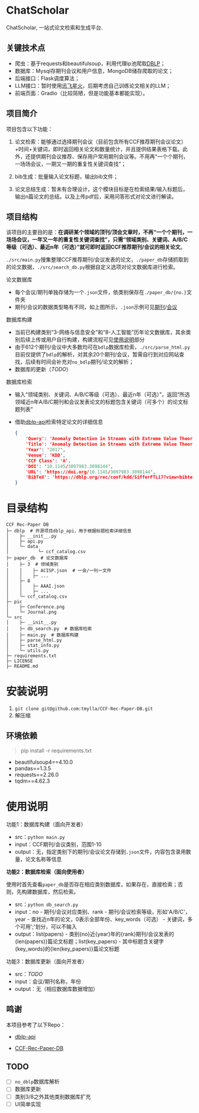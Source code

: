 # ChatScholar
ChatScholar, 一站式论文检索和生成平台.

## 关键技术点
- 爬虫：基于requests和beautifulsoup，利用代理ip池爬取[DBLP](https://dblp.uni-trier.de/)；
- 数据库：Mysql存期刊会议和用户信息，MongoDB储存爬取的论文；
- 后端接口：Flask调度算法；
- LLM接口：暂时使用[讯飞星火](https://xinghuo.xfyun.cn/)，后期考虑自己训练论文相关的LLM；
- 前端页面：Gradio（比较简陋，但是功能基本都能实现）。

## 项目简介

项目包含以下功能：

1. 论文检索：能够通过选择期刊会议（目前包含所有CCF推荐期刊会议论文）+时间+关键词，即时返回相关论文和数量统计，并且提供结果表格下载。此外，还提供期刊会议推荐、保存用户常用期刊会议等。不用再“一个个期刊，一场场会议，一期又一期的重复性关键词查找”；

2. bib生成：批量输入论文标题，输出bib文件；

3. 论文总结生成：暂未有合理设计，这个模块目标是在检索结果/输入标题后，输出n篇论文的总结。以及上传pdf后，采用问答形式对论文进行解读。

## 项目结构

该项目的主要目的是：**在调研某个领域的顶刊/顶会文章时，不再“一个个期刊，一场场会议，一年又一年的重复性关键词查找”，只需“领域类别、关键词、A/B/C等级（可选）、最近n年（可选）”就可即时返回CCF推荐期刊/会议的相关论文**。

`./src/main.py`搜集整理CCF推荐期刊/会议发表的论文，`./paper_db`存储抓取到的论文数据，`./src/search_db.py`根据自定义选项对论文数据库进行检索。



论文数据库

- 每个会议/期刊单独存储为一个`.json`文件，依类别保存在`./paper_db/{no.}`文件夹
- 期刊/会议的数据类型略有不同，如上图所示，`.json`示例可见[期刊](https://raw.githubusercontent.com/tmylla/CCF-Rec-Paper-DB/main/paper_db/3/TDSC.json)/[会议](https://raw.githubusercontent.com/tmylla/CCF-Rec-Paper-DB/main/paper_db/3/DIMVA.json)

数据库构建

- 当前已构建类别“3-网络与信息安全”和“8-人工智能”历年论文数据库，其余类别后续上传或用户自行构建，构建流程可见[使用说明](#使用说明)部分
- 由于612个期刊/会议中大多数均可在`bdlp`数据库检索，`./src/parse_html.py`目前仅提供了`bdlp`的解析，对其余20个期刊/会议，暂需自行到对应网站查找，后续有时间会补充对`no_bdlp`期刊/论文的解析；
- 数据库的更新（*TODO*）

数据库检索

- 输入“领域类别、关键词、A/B/C等级（可选）、最近n年（可选）”，返回“所选领域近n年A/B/C期刊和会议发表论文的标题包含关键词（可多个）的论文标题列表”

- 借助[dblp-api](https://github.com/alumik/dblp-api)检索特定论文的详细信息

  ```json
  {
      'Query': 'Anomaly Detection in Streams with Extreme Value Theory',
      'Title': 'Anomaly Detection in Streams with Extreme Value Theory.',
      'Year': '2017',
      'Venue': 'KDD',
      'CCF Class': 'A',
      'DOI': '10.1145/3097983.3098144',
      'URL': 'https://doi.org/10.1145/3097983.3098144',
      'BibTeX': 'https://dblp.org/rec/conf/kdd/SifferFTL17?view=bibtex'
  }
  ```

  

# 目录结构

```shell
CCF Rec-Paper DB
├─ dblp  # 开源项目dblp_api，用于根据标题检索详细信息
│    ├─ __init__.py
│    ├─ api.py
│    └─ data
│           └─ ccf_catalog.csv
├─ paper_db  # 论文数据库
│    ├─ 3  # 领域类别
│    │    ├─ ACISP.json  # 一会/一刊一文件
│    │    ├─ ...
│    ├─ 8
│    │    ├─ AAAI.json
│    │    ├─ ...
│    └─ ccf_catalog.csv
├─ pic
│    ├─ Conference.png
│    └─ Journal.png
└─ src
│    ├─ __init__.py
│    ├─ db_search.py  # 数据库检索
│    ├─ main.py  # 数据库构建
│    ├─ parse_html.py
│    ├─ stat_info.py
│    └─ utils.py
├─ requirements.txt
├─ LICENSE
├─ README.md
```



# 安装说明

1. `git clone git@github.com:tmylla/CCF-Rec-Paper-DB.git`
2. 解压缩

## 环境依赖

> pip install -r requirements.txt

- beautifulsoup4==4.10.0
- pandas==1.3.5
- requests==2.26.0
- tqdm==4.62.3

# 使用说明

功能1：数据库构建（面向开发者）

- src：`python main.py`
- input：CCF期刊/会议类别，范围1-10
- output：无，指定类别下的期刊/会议论文存储到`.json`文件，内容包含录用数量，论文名称等信息

**功能2：数据库检索（面向使用者）**

使用时首先查看`paper_db`是否存在相应类别数据库，如果存在，直接检索；否则，先构建数据库，然后检索。

- src：`python db_search.py`
- input：no - 期刊/会议对应类别、rank - 期刊/会议检索等级，形如'A/B/C'，year - 查找近n年的论文，0表示全部年份、key_words（可选） - 关键词，多个可用';'划分，可以不输入
- output：list(papers) - 类别{no}近{year}年的{rank}期刊/会议发表的{len(papers)}篇论文标题；list(key_papers) - 其中标题含关键字{key_words}的{len(key_papers)}篇论文标题

功能3：数据库更新（面向开发者）

- src：*TODO*
- input：会议/期刊名称，年份
- output：无（相应数据库数据增加）



## 鸣谢

本项目参考了以下Repo：

- [dblp-api](https://github.com/alumik/dblp-api)

- [CCF-Rec-Paper-DB](https://github.com/tmylla/CCF-Rec-Paper-DB)

## TODO

- [ ] `no_dblp`数据库解析
- [ ] 数据库更新
- [ ] 类别3/8之外其他类别数据库扩充
- [ ] UI简单实现